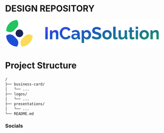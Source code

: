 # DESIGN REPOSITORY 

<a href="https://incapsolution.com/">
  <img src="logos/Screenshot_2023-10-02_at_13.41.02-removebg-preview.png" alt="Logo" margin="auto 0px"/>
</a>

# Project Structure
```
/
├── business-card/
│   └── ...
├── logos/
│   └── ...
├── presentations/ 
│   └── ...
└── README.md

```

                    
### Socials


